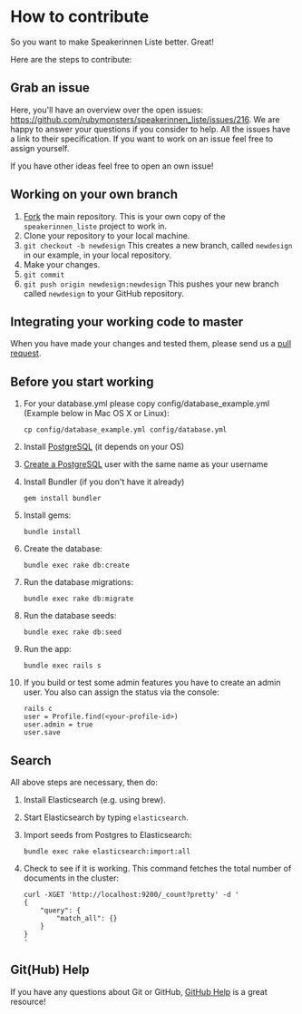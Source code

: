 # How to contribute

So you want to make Speakerinnen Liste better. Great!

Here are the steps to contribute:

## Grab an issue

Here, you'll have an overview over the open issues: https://github.com/rubymonsters/speakerinnen_liste/issues/216. We are happy to answer your questions if you consider to help. All the issues have a link to their specification. If you want to work on an issue feel free to assign yourself.

If you have other ideas feel free to open an own issue!


## Working on your own branch

1. [Fork](https://help.github.com/articles/fork-a-repo) the main repository.
   This is your own copy of the `speakerinnen_liste` project to work in.
2. Clone your repository to your local machine.
3. `git checkout -b newdesign`
This creates a new branch, called `newdesign` in our example, in your local repository.
4. Make your changes.
5. `git commit`
6. `git push origin newdesign:newdesign`
This pushes your new branch called `newdesign` to your GitHub repository.

## Integrating your working code to master

When you have made your changes and tested them, please send us a [pull request](https://help.github.com/articles/about-pull-requests/).

## Before you start working

1. For your database.yml please copy config/database_example.yml (Example below in Mac OS X or Linux): 
	
	```
	cp config/database_example.yml config/database.yml
	```
	
2. Install [PostgreSQL](http://www.postgresql.org/download/) (it depends on your OS)

3. [Create a PostgreSQL](https://www.digitalocean.com/community/tutorials/how-to-use-roles-and-manage-grant-permissions-in-postgresql-on-a-vps--2) user with the same name as your username

4. Install Bundler (if you don't have it already)
	```
	gem install bundler
	```

5. Install gems:
	```
	bundle install
	```

6. Create the database:
	```
	bundle exec rake db:create
	```

7. Run the database migrations:
	```
	bundle exec rake db:migrate
	```

8. Run the database seeds:
	```
	bundle exec rake db:seed
	```

9. Run the app:
	```
	bundle exec rails s
	```

10. If you build or test some admin features you have to create an admin user. You also can assign the status via the console:
	```
	rails c
	user = Profile.find(<your-profile-id>)
	user.admin = true
	user.save
	```

## Search
All above steps are necessary, then do:

1. Install Elasticsearch (e.g. using brew).

2. Start Elasticsearch by typing `elasticsearch`.

2. Import seeds from Postgres to Elasticsearch:
	```
	bundle exec rake elasticsearch:import:all
	```

3. Check to see if it is working.
This command fetches the total number of documents in the cluster:
	```
	curl -XGET 'http://localhost:9200/_count?pretty' -d '
	{
	    "query": {
	        "match_all": {}
	    }
	}
	'
	```

## Git(Hub) Help

If you have any questions about Git or GitHub, [GitHub
Help](https://help.github.com/) is a great resource!
